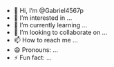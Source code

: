 - 👋 Hi, I’m @Gabriel4567p
- 👀 I’m interested in ...
- 🌱 I’m currently learning ...
- 💞️ I’m looking to collaborate on ...
- 📫 How to reach me ...
- 😄 Pronouns: ...
- ⚡ Fun fact: ...

<!---
Gabriel4567p/Gabriel4567p is a ✨ special ✨ repository because its `README.md` (this file) appears on your GitHub profile.
You can click the Preview link to take a look at your changes.
--->
